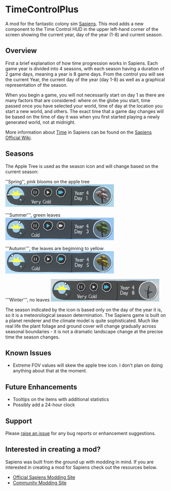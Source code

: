 # TimeControlPlus

A mod for the fantastic colony sim [Sapiens](https://store.steampowered.com/app/1060230/Sapiens/).  This mod adds a new component to the Time Control HUD in the upper left-hand corner of the screen showing the current year, day of the year (1-8) and current season.

## Overview

First a brief explanation of how time progression works in Sapiens.  Each game year is divided into 4 seasons, with each season having a duration of 2 game days, meaning a year is 8 game days.  From the control you will see the current Year, the current day of the year (day 1-8) as well as a graphical representation of the season. 

When you begin a game, you will not necessarily start on day 1 as there are many factors that are considered: where on the globe you start, time passed once you have selected your world, time of day at the location you start a new world, and others.  The exact time that a game day changes will be based on the time of day it was when you first started playing a newly generated world, not at midnight.

More information about [Time](https://wiki.playsapiens.com/index.php/Time) in Sapiens can be found on the [Sapiens Official Wiki](https://wiki.playsapiens.com).

## Seasons

The Apple Tree is used as the season icon and will change based on the current season:

''Spring'', pink blooms on the apple tree<br>
![Spring](/assets/spring.png)

'''Summer''', green leaves
![Summer](/assets/summer.png)

'''Autumn''', the leaves are beginning to yellow
![Autumn](/assets/autumn.png)

'''Winter''', no leaves
![Winter](/assets/winter.png)

The season indicated by the icon is based only on the day of the year it is, so it is a meteorological season determination.  The Sapiens game is built on a planet renderer and the climate model is quite sophisticated.  Much like real life the plant foliage and ground cover will change gradually across seasonal boundaries - it is not a dramatic landscape change at the precise time the season changes.

## Known Issues

* Extreme FOV values will skew the apple tree icon.  I don't plan on doing anything about that at the moment.

## Future Enhancements
* Tooltips on the items with additional statistics
* Possibly add a 24-hour clock

## Support

Please [raise an issue](https://github.com/ChillGenXer/TimeControlPlus/issues) for any bug reports or enhancement suggestions.

## Interested in creating a mod?

Sapiens was built from the ground up with modding in mind.  If you are interested in creating a mod for Sapiens check out the resources below.

* [Official Sapiens Modding Site](https://github.com/Majic-Jungle/sapiens-mod-creation)
* [Community Modding Site](https://wiki.sapiens.dev/)

